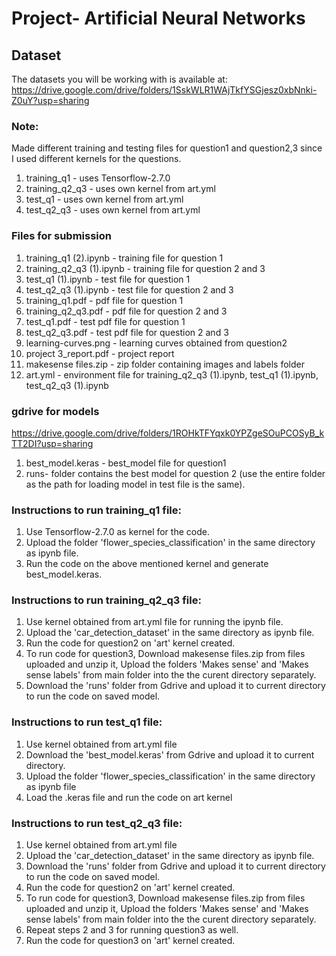 # Project- Artificial Neural Networks


## Dataset

The datasets you will be working with is available at: https://drive.google.com/drive/folders/1SskWLR1WAjTkfYSGjesz0xbNnki-Z0uY?usp=sharing

### Note:
Made different training and testing files for question1 and question2,3 since I used different kernels for the questions.
1. training_q1 - uses Tensorflow-2.7.0
2. training_q2_q3 - uses own kernel from art.yml
3. test_q1 - uses own kernel from art.yml
4. test_q2_q3 - uses own kernel from art.yml
   
### Files for submission
1. training_q1 (2).ipynb - training file for question 1
2. training_q2_q3 (1).ipynb - training file for question 2 and 3
3. test_q1 (1).ipynb - test file for question 1
4. test_q2_q3 (1).ipynb - test file for question 2 and 3
5. training_q1.pdf - pdf file for question 1
6. training_q2_q3.pdf -  pdf file for question 2 and 3
7. test_q1.pdf - test pdf file for question 1
8. test_q2_q3.pdf - test pdf file for question 2 and 3
9. learning-curves.png -  learning curves obtained from question2
10. project 3_report.pdf - project report
11. makesense files.zip -  zip folder containing images and labels folder
12. art.yml - environment file for training_q2_q3 (1).ipynb, test_q1 (1).ipynb, test_q2_q3 (1).ipynb

### gdrive for models
https://drive.google.com/drive/folders/1ROHkTFYqxk0YPZgeSOuPCOSyB_kTT2DI?usp=sharing
1. best_model.keras - best_model file for question1
2. runs- folder contains the best model for question 2 (use the entire folder as the path for loading model in test file is the same).

### Instructions to run training_q1 file:
1. Use Tensorflow-2.7.0 as kernel for the code.
2. Upload the folder 'flower_species_classification' in the same directory as ipynb file.
3. Run the code on the above mentioned kernel and generate best_model.keras.
   
### Instructions to run training_q2_q3 file:
1. Use kernel obtained from art.yml file for running the ipynb file.
2. Upload the 'car_detection_dataset' in the same directory as ipynb file.
3. Run the code for question2 on 'art' kernel created.
4. To run code for question3, Download makesense files.zip from files uploaded and unzip it, Upload the folders 'Makes sense' and 'Makes sense labels' from main folder into the the curent directory separately.
5. Download the 'runs' folder from Gdrive and upload it to current directory to run the code on saved model.

### Instructions to run test_q1 file:
1. Use kernel obtained from art.yml file
2. Download the 'best_model.keras' from Gdrive and upload it to current directory.
3. Upload the folder 'flower_species_classification' in the same directory as ipynb file
4. Load the .keras file and run the code on art kernel

### Instructions to run test_q2_q3 file:
1. Use kernel obtained from art.yml file
2. Upload the 'car_detection_dataset' in the same directory as ipynb file.
3. Download the 'runs' folder from Gdrive and upload it to current directory to run the code on saved model.
4. Run the code for question2 on 'art' kernel created.
5. To run code for question3, Download makesense files.zip from files uploaded and unzip it, Upload the folders 'Makes sense' and 'Makes sense labels' from main folder into the the curent directory separately.
6. Repeat steps 2 and 3 for running question3 as well.
7. Run the code for question3 on 'art' kernel created.
